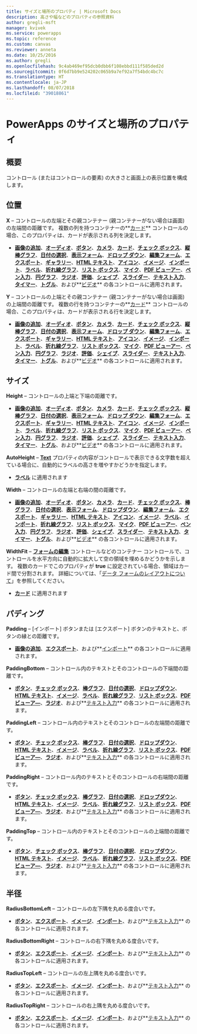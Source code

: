 ```yaml
---
title: サイズと場所のプロパティ | Microsoft Docs
description: 高さや幅などのプロパティの参照資料
author: gregli-msft
manager: kvivek
ms.service: powerapps
ms.topic: reference
ms.custom: canvas
ms.reviewer: anneta
ms.date: 10/25/2016
ms.author: gregli
ms.openlocfilehash: 9c4ab469ef95dcb0dbb6f108ebbd111f585ded2d
ms.sourcegitcommit: 0f6d7bb9e524202c065b9a7ef92a7f54bdc4bc7c
ms.translationtype: HT
ms.contentlocale: ja-JP
ms.lasthandoff: 08/07/2018
ms.locfileid: "39018861"
---
```

# <a name="size-and-location-properties-in-powerapps"></a>PowerApps のサイズと場所のプロパティ
## <a name="overview"></a>概要
コントロール (またはコントロールの要素) の大きさと画面上の表示位置を構成します。

## <a name="position"></a>位置
**X** – コントロールの左端とその親コンテナー (親コンテナーがない場合は画面) の左端間の距離です。 複数の列を持つコンテナーの**[カード](control-card.md)** コントロールの場合、このプロパティは、カードが表示される列を決定します。

* **[画像の追加](control-add-picture.md)**、**[オーディオ](control-audio-video.md)**、**[ボタン](control-button.md)**、**[カメラ](control-camera.md)**、**[カード](control-card.md)**、**[チェック ボックス](control-check-box.md)**、**[縦棒グラフ](control-column-line-chart.md)**、**[日付の選択](control-date-picker.md)**、**[表示フォーム](control-form-detail.md)**、**[ドロップ ダウン](control-drop-down.md)**、**[編集フォーム](control-form-detail.md)**、**[エクスポート](control-export-import.md)**、**[ギャラリー](control-gallery.md)**、**[HTML テキスト](control-html-text.md)**、**[アイコン](control-shapes-icons.md)**、**[イメージ](control-image.md)**、**[インポート](control-export-import.md)**、**[ラベル](control-text-box.md)**、**[折れ線グラフ](control-column-line-chart.md)**、**[リスト ボックス](control-list-box.md)**、**[マイク](control-microphone.md)**、**[PDF ビューアー](control-pdf-viewer.md)**、**[ペン入力](control-pen-input.md)**、**[円グラフ](control-pie-chart.md)**、**[ラジオ](control-radio.md)**、**[評価](control-rating.md)**、**[シェイプ](control-shapes-icons.md)**、**[スライダー](control-slider.md)**、**[テキスト入力](control-text-input.md)**、**[タイマー](control-timer.md)**、**[トグル](control-toggle.md)**、および**[ビデオ](control-audio-video.md)** の各コントロールに適用されます。

**Y** – コントロールの上端とその親コンテナー (親コンテナーがない場合は画面) の上端間の距離です。 複数の行を持つコンテナーの**[カード](control-card.md)** コントロールの場合、このプロパティは、カードが表示される行を決定します。

* **[画像の追加](control-add-picture.md)**、**[オーディオ](control-audio-video.md)**、**[ボタン](control-button.md)**、**[カメラ](control-camera.md)**、**[カード](control-card.md)**、**[チェック ボックス](control-check-box.md)**、**[縦棒グラフ](control-column-line-chart.md)**、**[日付の選択](control-date-picker.md)**、**[表示フォーム](control-form-detail.md)**、**[ドロップ ダウン](control-drop-down.md)**、**[編集フォーム](control-form-detail.md)**、**[エクスポート](control-export-import.md)**、**[ギャラリー](control-gallery.md)**、**[HTML テキスト](control-html-text.md)**、**[アイコン](control-shapes-icons.md)**、**[イメージ](control-image.md)**、**[インポート](control-export-import.md)**、**[ラベル](control-text-box.md)**、**[折れ線グラフ](control-column-line-chart.md)**、**[リスト ボックス](control-list-box.md)**、**[マイク](control-microphone.md)**、**[PDF ビューアー](control-pdf-viewer.md)**、**[ペン入力](control-pen-input.md)**、**[円グラフ](control-pie-chart.md)**、**[ラジオ](control-radio.md)**、**[評価](control-rating.md)**、**[シェイプ](control-shapes-icons.md)**、**[スライダー](control-slider.md)**、**[テキスト入力](control-text-input.md)**、**[タイマー](control-timer.md)**、**[トグル](control-toggle.md)**、および**[ビデオ](control-audio-video.md)** の各コントロールに適用されます。

## <a name="size"></a>サイズ
**Height** – コントロールの上端と下端の距離です。

* **[画像の追加](control-add-picture.md)**、**[オーディオ](control-audio-video.md)**、**[ボタン](control-button.md)**、**[カメラ](control-camera.md)**、**[カード](control-card.md)**、**[チェック ボックス](control-check-box.md)**、**[縦棒グラフ](control-column-line-chart.md)**、**[日付の選択](control-date-picker.md)**、**[表示フォーム](control-form-detail.md)**、**[ドロップ ダウン](control-drop-down.md)**、**[編集フォーム](control-form-detail.md)**、**[エクスポート](control-export-import.md)**、**[ギャラリー](control-gallery.md)**、**[HTML テキスト](control-html-text.md)**、**[アイコン](control-shapes-icons.md)**、**[イメージ](control-image.md)**、**[インポート](control-export-import.md)**、**[ラベル](control-text-box.md)**、**[折れ線グラフ](control-column-line-chart.md)**、**[リスト ボックス](control-list-box.md)**、**[マイク](control-microphone.md)**、**[PDF ビューアー](control-pdf-viewer.md)**、**[ペン入力](control-pen-input.md)**、**[円グラフ](control-pie-chart.md)**、**[ラジオ](control-radio.md)**、**[評価](control-rating.md)**、**[シェイプ](control-shapes-icons.md)**、**[スライダー](control-slider.md)**、**[テキスト入力](control-text-input.md)**、**[タイマー](control-timer.md)**、**[トグル](control-toggle.md)**、および**[ビデオ](control-audio-video.md)** の各コントロールに適用されます。

**AutoHeight** – **[Text](properties-core.md)** プロパティの内容がコントロールで表示できる文字数を超えている場合に、自動的にラベルの高さを増やすかどうかを指定します。  

* **[ラベル](control-text-box.md)** に適用されます

**Width** – コントロールの左端と右端の間の距離です。

* **[画像の追加](control-add-picture.md)**、**[オーディオ](control-audio-video.md)**、**[ボタン](control-button.md)**、**[カメラ](control-camera.md)**、**[カード](control-card.md)**、**[チェック ボックス](control-check-box.md)**、**[棒グラフ](control-column-line-chart.md)**、**[日付の選択](control-date-picker.md)**、**[表示フォーム](control-form-detail.md)**、**[ドロップダウン](control-drop-down.md)**、**[編集フォーム](control-form-detail.md)**、**[エクスポート](control-export-import.md)**、**[ギャラリー](control-gallery.md)**、**[HTML テキスト](control-html-text.md)**、**[アイコン](control-shapes-icons.md)**、**[イメージ](control-image.md)**、**[ラベル](control-text-box.md)**、**[インポート](control-export-import.md)**、**[折れ線グラフ](control-column-line-chart.md)**、**[リスト ボックス](control-list-box.md)**、**[マイク](control-microphone.md)**、**[PDF ビューアー](control-pdf-viewer.md)**、**[ペン入力](control-pen-input.md)**、**[円グラフ](control-pie-chart.md)**、**[ラジオ](control-radio.md)**、**[評価](control-rating.md)**、**[シェイプ](control-shapes-icons.md)**、**[スライダー](control-slider.md)**、**[テキスト入力](control-text-input.md)**、**[タイマー](control-timer.md)**、**[トグル](control-toggle.md)**、および**[ビデオ](control-audio-video.md)** の各コントロールに適用されます。

**WidthFit** – **[フォームの編集](control-form-detail.md)** コントロールなどのコンテナー コントロールで、コントロールを水平方向に自動的に拡大して空の領域を埋めるかどうかを示します。 複数のカードでこのプロパティが **true** に設定されている場合、領域はカード間で分割されます。 詳細については、「[データ フォームのレイアウトについて](../working-with-form-layout.md)」を参照してください。

* **[カード](control-card.md)** に適用されます

## <a name="padding"></a>パディング
**Padding** – [インポート] ボタンまたは [エクスポート] ボタンのテキストと、ボタンの縁との距離です。

* **[画像の追加](control-add-picture.md)**、**[エクスポート](control-export-import.md)**、および**[インポート](control-export-import.md)** の各コントロールに適用されます。

**PaddingBottom** – コントロール内のテキストとそのコントロールの下端間の距離です。

* **[ボタン](control-button.md)**、**[チェック ボックス](control-check-box.md)**、**[棒グラフ](control-column-line-chart.md)**、**[日付の選択](control-date-picker.md)**、**[ドロップダウン](control-drop-down.md)**、**[HTML テキスト](control-html-text.md)**、**[イメージ](control-image.md)**、**[ラベル](control-text-box.md)**、**[折れ線グラフ](control-column-line-chart.md)**、**[リスト ボックス](control-list-box.md)**、**[PDF ビューア―](control-pdf-viewer.md)**、**[ラジオ](control-radio.md)**、および**[テキスト入力](control-text-input.md)** の各コントロールに適用されます。

**PaddingLeft** – コントロール内のテキストとそのコントロールの左端間の距離です。

* **[ボタン](control-button.md)**、**[チェック ボックス](control-check-box.md)**、**[棒グラフ](control-column-line-chart.md)**、**[日付の選択](control-date-picker.md)**、**[ドロップダウン](control-drop-down.md)**、**[HTML テキスト](control-html-text.md)**、**[イメージ](control-image.md)**、**[ラベル](control-text-box.md)**、**[折れ線グラフ](control-column-line-chart.md)**、**[リスト ボックス](control-list-box.md)**、**[PDF ビューア―](control-pdf-viewer.md)**、**[ラジオ](control-radio.md)**、および**[テキスト入力](control-text-input.md)** の各コントロールに適用されます。

**PaddingRight** – コントロール内のテキストとそのコントロールの右端間の距離です。

* **[ボタン](control-button.md)**、**[チェック ボックス](control-check-box.md)**、**[棒グラフ](control-column-line-chart.md)**、**[日付の選択](control-date-picker.md)**、**[ドロップダウン](control-drop-down.md)**、**[HTML テキスト](control-html-text.md)**、**[イメージ](control-image.md)**、**[ラベル](control-text-box.md)**、**[折れ線グラフ](control-column-line-chart.md)**、**[リスト ボックス](control-list-box.md)**、**[PDF ビューア―](control-pdf-viewer.md)**、**[ラジオ](control-radio.md)**、および**[テキスト入力](control-text-input.md)** の各コントロールに適用されます。

**PaddingTop** – コントロール内のテキストとそのコントロールの上端間の距離です。

* **[ボタン](control-button.md)**、**[チェック ボックス](control-check-box.md)**、**[棒グラフ](control-column-line-chart.md)**、**[日付の選択](control-date-picker.md)**、**[ドロップダウン](control-drop-down.md)**、**[HTML テキスト](control-html-text.md)**、**[イメージ](control-image.md)**、**[ラベル](control-text-box.md)**、**[折れ線グラフ](control-column-line-chart.md)**、**[リスト ボックス](control-list-box.md)**、**[PDF ビューア―](control-pdf-viewer.md)**、**[ラジオ](control-radio.md)**、および**[テキスト入力](control-text-input.md)** の各コントロールに適用されます。

## <a name="radius"></a>半径
**RadiusBottomLeft** – コントロールの左下隅を丸める度合いです。

* **[ボタン](control-button.md)**、**[エクスポート](control-export-import.md)**、**[イメージ](control-image.md)**、**[インポート](control-export-import.md)**、および**[テキスト入力](control-text-input.md)** の各コントロールに適用されます。

**RadiusBottomRight** – コントロールの右下隅を丸める度合いです。

* **[ボタン](control-button.md)**、**[エクスポート](control-export-import.md)**、**[イメージ](control-image.md)**、**[インポート](control-export-import.md)**、および**[テキスト入力](control-text-input.md)** の各コントロールに適用されます。

**RadiusTopLeft** – コントロールの左上隅を丸める度合いです。

* **[ボタン](control-button.md)**、**[エクスポート](control-export-import.md)**、**[イメージ](control-image.md)**、**[インポート](control-export-import.md)**、および**[テキスト入力](control-text-input.md)** の各コントロールに適用されます。

**RadiusTopRight** – コントロールの右上隅を丸める度合いです。

* **[ボタン](control-button.md)**、**[エクスポート](control-export-import.md)**、**[イメージ](control-image.md)**、**[インポート](control-export-import.md)**、および**[テキスト入力](control-text-input.md)** の各コントロールに適用されます。

